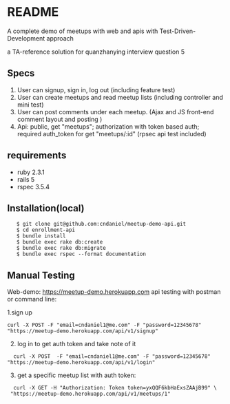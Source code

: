 # README

A complete demo of meetups with web and apis with Test-Driven-Development approach

a TA-reference solution for quanzhanying interview question 5

## Specs

 1. User can signup, sign in, log out (including feature test)
 2. User can create meetups and read meetup lists (including controller and mini test)
 3. User can post comments under each meetup. (Ajax and JS front-end comment layout and posting )
 4. Api: public, get "meetups"; authorization with token based auth; required auth_token for get "meetups/:id" (rpsec api test included)



## requirements
 * ruby 2.3.1
 * rails 5
 * rspec 3.5.4


## Installation(local)
```
   $ git clone git@github.com:cndaniel/meetup-demo-api.git
   $ cd enrollment-api
   $ bundle install
   $ bundle exec rake db:create
   $ bundle exec rake db:migrate
   $ bundle exec rspec --format documentation
```
## Manual Testing
  Web-demo: https://meetup-demo.herokuapp.com
  api testing with postman or command line:
  
  1.sign up
  ```
  curl -X POST -F "email=cndaniel1@me.com" -F "password=12345678" "https://meetup-demo.herokuapp.com/api/v1/signup"
  ```

  2. log in to get auth token and take note of it
  ```
    curl -X POST  -F "email=cndaniel1@me.com" -F "password=12345678" "https://meetup-demo.herokuapp.com/api/v1/login"
  ```
  3. get a specific meetup list  with auth token:
```
  curl -X GET -H "Authorization: Token token=yxQQF6kbHaExsZAAjB99" \
 "https://meetup-demo.herokuapp.com/api/v1/meetups/1"
 ```
